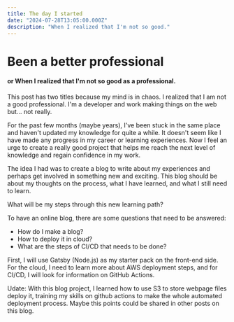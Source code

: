 ```yaml
---
title: The day I started
date: "2024-07-28T13:05:00.000Z"
description: "When I realized that I'm not so good."
---
```


# Been a better professional
#### or When I realized that I'm not so good as a professional.

This post has two titles because my mind is in chaos.
I realized that I am not a good professional. I'm a developer and work making things on the web but... not really.

For the past few months (maybe years), I've been stuck in the same place and haven't updated my knowledge for quite a while.
It doesn't seem like I have made any progress in my career or learning experiences.
Now I feel an urge to create a really good project that helps me reach the next level of knowledge and regain confidence in my work.

The idea I had was to create a blog to write about my experiences and perhaps get involved in something new and exciting.
This blog should be about my thoughts on the process, what I have learned, and what I still need to learn.

What will be my steps through this new learning path?

To have an online blog, there are some questions that need to be answered:
- How do I make a blog?
- How to deploy it in cloud?
- What are the steps of CI/CD that needs to be done?


First, I will use Gatsby (Node.js) as my starter pack on the front-end side.
For the cloud, I need to learn more about AWS deployment steps, and for CI/CD, I will look for information on GitHub Actions.


Udate:
With this blog project, I learned how to use S3 to store webpage files deploy it, training my skills on github actions to make the whole automated deployment process. Maybe this points could be shared in other posts on this blog.